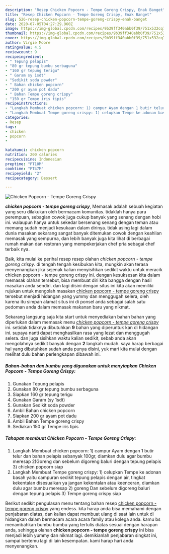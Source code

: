 ```yaml
---
description: "Resep Chicken Popcorn - Tempe Goreng Crispy, Enak Banget"
title: "Resep Chicken Popcorn - Tempe Goreng Crispy, Enak Banget"
slug: 526-resep-chicken-popcorn-tempe-goreng-crispy-enak-banget
date: 2020-07-05T04:27:29.960Z
image: https://img-global.cpcdn.com/recipes/9b39ff340abb0f39/751x532cq70/chicken-popcorn-tempe-goreng-crispy-foto-resep-utama.jpg
thumbnail: https://img-global.cpcdn.com/recipes/9b39ff340abb0f39/751x532cq70/chicken-popcorn-tempe-goreng-crispy-foto-resep-utama.jpg
cover: https://img-global.cpcdn.com/recipes/9b39ff340abb0f39/751x532cq70/chicken-popcorn-tempe-goreng-crispy-foto-resep-utama.jpg
author: Virgie Moore
ratingvalue: 4.5
reviewcount: 9
recipeingredient:
- " Tepung pelapis"
- "80 gr tepung bumbu serbaguna"
- "160 gr tepung terigu"
- " Garam sy 1sdt"
- "Sedikit soda powder"
- " Bahan chicken popcorn"
- "200 gr ayam pot dadu"
- " Bahan Tempe goreng crispy"
- "150 gr Tempe iris tipis"
recipeinstructions:
- "Langkah Membuat chicken popcorn: 1) campur Ayam dengan 1 butir telur dan bahan pelapis sebanyak 100gr, diamkan dulu agar bumbu meresap 2)Goreng dan sebelum digoreng baluri dengan tepung pelapis 3) chicken popcorn siap"
- "Langkah Membuat Tempe goreng crispy: 1) celupkan Tempe ke adonan basah yaitu campuran sedikit tepung pelapis dengan air, tingkat kekentalan disesuaikan ya jangan kekentalan atau keenceran, diamkan dulu agar bumbu meresap 2) goreng Dan sebelum digoreng baluri dengan tepung pelapis 3) Tempe goreng crispy siap"
categories:
- Resep
tags:
- chicken
- popcorn
- 

katakunci: chicken popcorn  
nutrition: 200 calories
recipecuisine: Indonesian
preptime: "PT10M"
cooktime: "PT47M"
recipeyield: "2"
recipecategory: Dessert

---
```



![Chicken Popcorn - Tempe Goreng Crispy](https://img-global.cpcdn.com/recipes/9b39ff340abb0f39/751x532cq70/chicken-popcorn-tempe-goreng-crispy-foto-resep-utama.jpg)

<b><i>chicken popcorn - tempe goreng crispy</i></b>, Memasak adalah sebuah kegiatan yang seru dilakukan oleh bermacam komunitas. tidaklah hanya para perempuan, sebagian cowok juga cukup banyak yang senang dengan hobi ini. walaupun hanya untuk sekedar bersenang senang dengan teman atau memang sudah menjadi kesukaan dalam dirinya. tidak asing lagi dalam dunia masakan sekarang sangat banyak ditemukan cowok dengan keahlian memasak yang sempurna, dan lebih banyak juga kita lihat di berbagai rumah makan dan restoran yang mempekerjakan chef pria sebagai chef terbaik nya.

Baik, kita mulai ke perihal resep resep olahan <i>chicken popcorn - tempe goreng crispy</i>. di tengah tengah kesibukan kita, mungkin akan terasa menyenangkan jika sejenak kalian menyisihkan sedikit waktu untuk meracik chicken popcorn - tempe goreng crispy ini. dengan kesuksesan kita dalam memasak olahan tersebut, bisa membuat diri kita bangga dengan hasil masakan anda sendiri. dan lagi disini dengan situs ini kita akan memiliki rujukan untuk mengolah masakan <u>chicken popcorn - tempe goreng crispy</u> tersebut menjadi hidangan yang yummy dan menggugah selera, oleh karena itu simpan alamat situs ini di ponsel anda sebagai salah satu pedoman anda dalam memasak makanan baru yang nikmat.




Sekarang langsung saja kita start untuk menyediakan bahan bahan yang diperlukan dalam memasak menu <u><i>chicken popcorn - tempe goreng crispy</i></u> ini. setidak tidaknya dibutuhkan <b>9</b> bahan yang diperuntuk kan di hidangan ini. supaya nanti dapat menghasilkan rasa yang lezat dan menggugah selera. dan juga sisihkan waktu kalian sedikit, sebab anda akan mengolahnya sedikit banyak dengan <b>2</b> langkah mudah. saya harap berbagai hal yang dibutuhkan sudah anda punya disini, yuk mari kita mulai dengan melihat dulu bahan perlengkapan dibawah ini.

<!--inarticleads1-->

##### Bahan-bahan dan bumbu yang digunakan untuk menyiapkan Chicken Popcorn - Tempe Goreng Crispy:

1. Gunakan  Tepung pelapis
1. Gunakan 80 gr tepung bumbu serbaguna
1. Siapkan 160 gr tepung terigu
1. Gunakan  Garam (sy 1sdt)
1. Gunakan Sedikit soda powder
1. Ambil  Bahan chicken popcorn
1. Siapkan 200 gr ayam pot dadu
1. Ambil  Bahan Tempe goreng crispy
1. Sediakan 150 gr Tempe iris tipis




<!--inarticleads2-->

##### Tahapan membuat Chicken Popcorn - Tempe Goreng Crispy:

1. Langkah Membuat chicken popcorn: 1) campur Ayam dengan 1 butir telur dan bahan pelapis sebanyak 100gr, diamkan dulu agar bumbu meresap 2)Goreng dan sebelum digoreng baluri dengan tepung pelapis 3) chicken popcorn siap
1. Langkah Membuat Tempe goreng crispy: 1) celupkan Tempe ke adonan basah yaitu campuran sedikit tepung pelapis dengan air, tingkat kekentalan disesuaikan ya jangan kekentalan atau keenceran, diamkan dulu agar bumbu meresap 2) goreng Dan sebelum digoreng baluri dengan tepung pelapis 3) Tempe goreng crispy siap




Berikut sedikit pengulasan menu tentang bahan resep <u>chicken popcorn - tempe goreng crispy</u> yang endess. kita harap anda bisa memahami dengan penjabaran diatas, dan kalian dapat membuat ulang di saat lain untuk di hidangkan dalam bermacam acara acara family atau kolega anda. kamu bs menambahkan bumbu bumbu yang tertulis diatas sesuai dengan harapan anda, sehingga olahan <b>chicken popcorn - tempe goreng crispy</b> ini bisa menjadi lebih yummy dan nikmat lagi. demikianlah penjabaran singkat ini, sampai bertemu lagi di lain kesempatan. kami harap hari anda menyenangkan.
